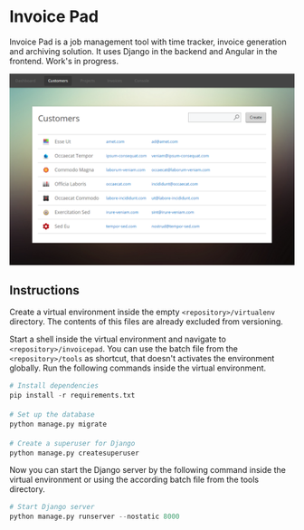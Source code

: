 Invoice Pad
===========

Invoice Pad is a job management tool with time tracker, invoice generation and
archiving solution. It uses Django in the backend and Angular in the frontend.
Work's in progress.

![Screenshot](screenshot/2014-12-13.png?raw=true)

Instructions
------------

Create a virtual environment inside the empty `<repository>/virtualenv`
directory. The contents of this files are already excluded from versioning.

Start a shell inside the virtual environment and navigate to
`<repository>/invoicepad`. You can use the batch file from the
`<repository>/tools` as shortcut, that doesn't activates the environment
globally. Run the following commands inside the virtual environment.

```python
# Install dependencies
pip install -r requirements.txt

# Set up the database
python manage.py migrate

# Create a superuser for Django
python manage.py createsuperuser
```

Now you can start the Django server by the following command inside the virtual
environment or using the according batch file from the tools directory.

```python
# Start Django server
python manage.py runserver --nostatic 8000
```
